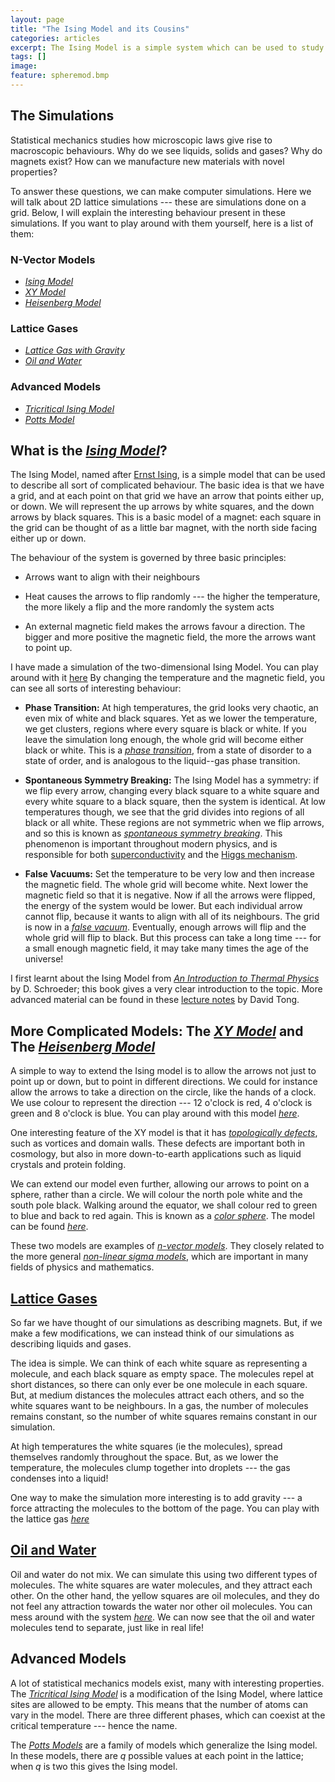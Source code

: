 ```yaml
---
layout: page
title: "The Ising Model and its Cousins"
categories: articles
excerpt: The Ising Model is a simple system which can be used to study all sorts of physics.
tags: []
image:
feature: spheremod.bmp
---
```


## The Simulations
Statistical mechanics studies how microscopic laws give rise to macroscopic behaviours. Why do we see liquids, solids and gases? Why do magnets exist? How can we manufacture new materials with novel properties?

To answer these questions, we can make computer simulations. Here we will talk about 2D lattice simulations --- these are simulations done on a grid. Below, I will explain the interesting behaviour present in these simulations. If you want to play around with them yourself, here is a list of them:
### N-Vector Models
* [*Ising Model*](/scripts/SM/ising.html)
* [*XY Model*](/scripts/SM/U1.html)
* [*Heisenberg Model*](/scripts/SM/SO(3).html)

### Lattice Gases
* [*Lattice Gas with Gravity*](/scripts/SM/LatGas.html)
* [*Oil and Water*](/scripts/SM/OilWater.html)

### Advanced Models
* [*Tricritical Ising Model*](/scripts/SM/tricritical.html)
* [*Potts Model*](/scripts/SM/qPotts.html)

## What is the [*Ising Model*](/scripts/SM/ising.html)?

The Ising Model, named after [Ernst Ising](https://en.wikipedia.org/wiki/Ernst_Ising), is a simple model that can be used to describe all sort of complicated behaviour. The basic idea is that we have a grid, and at each point on that grid we have an arrow that points either up, or down. We will represent the up arrows by white squares, and the down arrows by black squares. This is a basic model of a magnet: each square in the grid can be thought of as a little bar magnet, with the north side facing either up or down.

The behaviour of the system is governed by three basic principles:

* Arrows want to align with their neighbours

* Heat causes the arrows to flip randomly --- the higher the temperature, the more likely a flip and the more randomly the system acts

* An external magnetic field makes the arrows favour a direction. The bigger and more positive the magnetic field, the more the arrows want to point up.

I have made a simulation of the two-dimensional Ising Model. You can play around with it [here](/scripts/SM/ising.html) By changing the temperature and the magnetic field, you can see all sorts of interesting behaviour:

* **Phase Transition:** At high temperatures, the grid looks very chaotic, an even mix of white and black squares. Yet as we lower the temperature, we get clusters, regions where every square is black or white. If you leave the simulation long enough, the whole grid will become either black or white. This is a [*phase transition*](https://en.wikipedia.org/wiki/Phase_transition), from a state of disorder to a state of order, and is analogous to the liquid--gas phase transition.

* **Spontaneous Symmetry Breaking:** The Ising Model has a symmetry: if we flip every arrow, changing every black square to a white square and every white square to a black square, then the system is identical. At low temperatures though, we see that the grid divides into regions of all black or all white. These regions are not symmetric when we flip arrows, and so this is known as [*spontaneous symmetry breaking*](https://en.wikipedia.org/wiki/Spontaneous_symmetry_breaking). This phenomenon is important throughout modern physics, and is responsible for both [superconductivity](https://en.wikipedia.org/wiki/Superconductivity) and the [Higgs mechanism](https://en.wikipedia.org/wiki/Higgs_mechanism).

* **False Vacuums:** Set the temperature to be very low and then increase the magnetic field. The whole grid will become white. Next lower the magnetic field so that it is negative. Now if all the arrows were flipped, the energy of the system would be lower. But each individual arrow cannot flip, because it wants to align with all of its neighbours. The grid is now in a [*false vacuum*](https://en.wikipedia.org/wiki/False_vacuum). Eventually, enough arrows will flip and the whole grid will flip to black. But this process can take a long time --- for a small enough magnetic field, it may take many times the age of the universe!

I first learnt about the Ising Model from [*An Introduction to Thermal Physics*](https://www.amazon.com/Introduction-Thermal-Physics-Daniel-Schroeder/dp/0201380277) by D. Schroeder; this book gives a very clear introduction to the topic. More advanced material can be found in these [lecture notes](http://www.damtp.cam.ac.uk/user/tong/statphys.html) by David Tong.

## More Complicated Models: The [*XY Model*](/scripts/SM/U1.html) and The [*Heisenberg Model*](/scripts/SM/SO(3).html)

A simple to way to extend the Ising model is to allow the arrows not just to point up or down, but to point in different directions. We could for instance allow the arrows to take a direction on the circle, like the hands of a clock. We use colour to represent the direction --- 12 o'clock is red, 4 o'clock is green and 8 o'clock is blue. You can play around with this model [*here*](/scripts/SM/U1.html).

One interesting feature of the XY model is that it has [*topologically defects*](http://www.damtp.cam.ac.uk/research/gr/public/cs_top.html), such as vortices and domain walls. These defects are important both in cosmology, but also in more down-to-earth applications such as liquid crystals and protein folding.

We can extend our model even further, allowing our arrows to point on a sphere, rather than a circle. We will colour the north pole white and the south pole black. Walking around the equator, we shall colour red to green to blue and back to red again. This is known as a [*color sphere*](https://galactic.ink/sphere). The model can be found [*here*](/scripts/SM/SO(3).html).

These two models are examples of [*n-vector models*](https://en.wikipedia.org/wiki/N-vector_model). They closely related to the more general [*non-linear sigma models*](http://www.scholarpedia.org/article/Nonlinear_Sigma_model), which are important in many fields of physics and mathematics.

## [Lattice Gases](/scripts/SM/LatGas.html)

So far we have thought of our simulations as describing magnets. But, if we make a few modifications, we can instead think of our simulations as describing liquids and gases.

The idea is simple. We can think of each white square as representing a molecule, and each black square as empty space. The molecules repel at short distances, so there can only ever be one molecule in each square. But, at medium distances the molecules attract each others, and so the white squares want to be neighbours. In a gas, the number of molecules remains constant, so the number of white squares remains constant in our simulation.

At high temperatures the white squares (ie the molecules), spread themselves randomly throughout the space. But, as we lower the temperature, the molecules clump together into droplets --- the gas condenses into a liquid!

One way to make the simulation more interesting is to add gravity --- a force attracting the molecules to the bottom of the page. You can play with the lattice gas [*here*](/scripts/SM/LatGas.html)

## [Oil and Water](/scripts/SM/OilWater.html)

Oil and water do not mix. We can simulate this using two different types of molecules. The white squares are water molecules, and they attract each other. On the other hand, the yellow squares are oil molecules, and they do not feel any attraction towards the water nor other oil molecules. You can mess around with the system [*here*](/scripts/SM/OilWater.html). We can now see that the oil and water molecules tend to separate, just like in real life!

## Advanced Models
A lot of statistical mechanics models exist, many with interesting properties. The [*Tricritical Ising Model*](/scripts/SM/tricritical.html) is a modification of the Ising Model, where lattice sites are allowed to be empty. This means that the number of atoms can vary in the model. There are three different phases, which can coexist at the critical temperature --- hence the name.

The [*Potts Models*](/scripts/SM/qPotts.html) are a family of models which generalize the Ising model. In these models, there are *q* possible values at each point in the lattice; when *q* is two this gives the Ising model.
